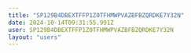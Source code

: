 ```yaml
---
title: "SP129B4DBEXTFFP1Z0TFHMWPVAZBFBZQRDKE7Y32N"
date: 2024-10-14T09:31:55.991Z
user: SP129B4DBEXTFFP1Z0TFHMWPVAZBFBZQRDKE7Y32N
layout: "users"
---
```

    